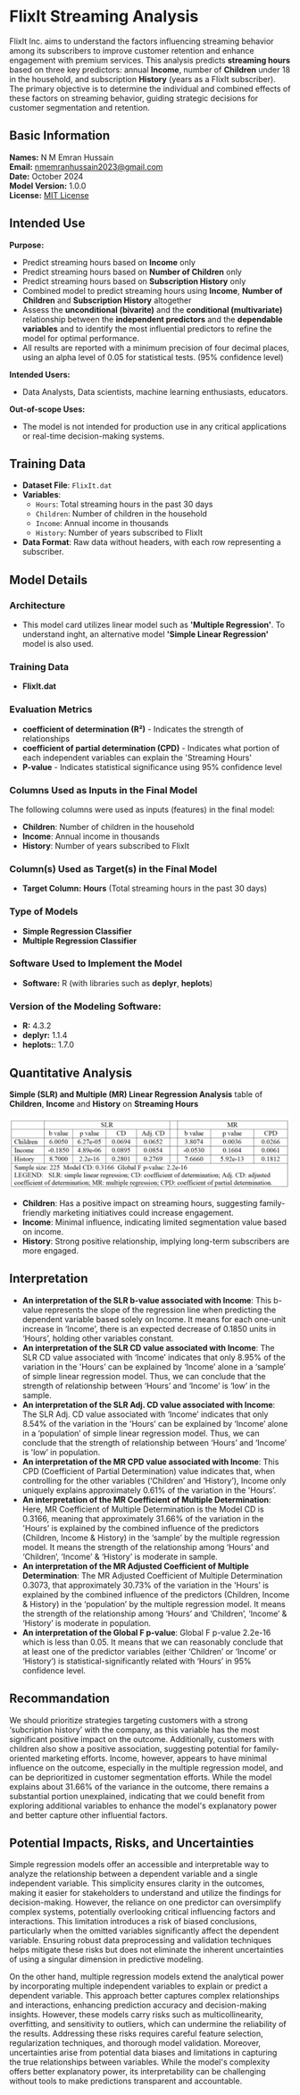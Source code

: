 # FlixIt Streaming Analysis
FlixIt Inc. aims to understand the factors influencing streaming behavior among its subscribers to improve customer retention and enhance engagement with premium services. This analysis predicts **streaming hours** based on three key predictors: annual **Income**, number of **Children** under 18 in the household, and subscription **History** (years as a FlixIt subscriber). The primary objective is to determine the individual and combined effects of these factors on streaming behavior, guiding strategic decisions for customer segmentation and retention.

## Basic Information
**Names:** N M Emran Hussain  
**Email:** nmemranhussain2023@gmail.com  
**Date:** October 2024  
**Model Version:** 1.0.0  
**License:** [MIT License](LICENSE)

## Intended Use
**Purpose:**  
- Predict streaming hours based on **Income** only
- Predict streaming hours based on **Number of Children** only
- Predict streaming hours based on **Subscription History** only
- Combined model to predict streaming hours using **Income**, **Number of Children** and **Subscription History** altogether
- Assess the **unconditional (bivarite)** and the **conditional (multivariate)** relationship between the **independent predictors** and the **dependable variables** and to identify the most influential predictors to refine the model for optimal performance.
- All results are reported with a minimum precision of four decimal places, using an alpha level of 0.05 for statistical tests. (95% confidence level)

**Intended Users:**
- Data Analysts, Data scientists, machine learning enthusiasts, educators.

**Out-of-scope Uses:**
- The model is not intended for production use in any critical applications or real-time decision-making systems.

## Training Data 
- **Dataset File**: `FlixIt.dat`
- **Variables**:
  - `Hours`: Total streaming hours in the past 30 days
  - `Children`: Number of children in the household
  - `Income`: Annual income in thousands
  - `History`: Number of years subscribed to FlixIt
- **Data Format**: Raw data without headers, with each row representing a subscriber.

## Model Details
### Architecture  
- This model card utilizes linear model such as **'Multiple Regression'**. To understand inght, an alternative model **'Simple Linear Regression'** model is also used.  

### Training Data  
- **FlixIt.dat**  

### Evaluation Metrics  
- **coefficient of determination (R²)** - Indicates the strength of relationships
- **coefficient of partial determination (CPD)** - Indicates what portion of each independent variables can explain the 'Streaming Hours'
- **P-value** - Indicates statistical significance using 95% confidence level

### Columns Used as Inputs in the Final Model
The following columns were used as inputs (features) in the final model:
- **Children**: Number of children in the household
- **Income**: Annual income in thousands
- **History**: Number of years subscribed to FlixIt

### Column(s) Used as Target(s) in the Final Model
- **Target Column:** **Hours** (Total streaming hours in the past 30 days)

### Type of Models
* **Simple Regression Classifier**
* **Multiple Regression Classifier**

### Software Used to Implement the Model
- **Software:** R (with libraries such as **deplyr**, **heplots**)

### Version of the Modeling Software: 
- **R:** 4.3.2
- **deplyr:** 1.1.4
- **heplots:**: 1.7.0

## Quantitative Analysis
**Simple (SLR) and Multiple (MR) Linear Regression Analysis** table of **Children**, **Income** and **History** on **Streaming Hours**

  ![Table of key findings](Table.png) 
- **Children**: Has a positive impact on streaming hours, suggesting family-friendly marketing initiatives could increase engagement.
- **Income**: Minimal influence, indicating limited segmentation value based on income.
- **History**: Strong positive relationship, implying long-term subscribers are more engaged.

## Interpretation
- **An interpretation of the SLR b-value associated with Income**: This b-value represents the slope of the regression line when predicting the dependent variable based solely on Income. It means for each one-unit increase in ‘Income’, there is an expected decrease of 0.1850 units in ‘Hours’, holding other variables constant. 
- **An interpretation of the SLR CD value associated with Income**: The SLR CD value associated with ‘Income’ indicates that only 8.95% of the variation in the 'Hours’ can be explained by ‘Income’ alone in a ‘sample’ of simple linear regression model. Thus, we can conclude that the strength of relationship between ‘Hours’ and ‘Income’ is ‘low’ in the sample.
- **An interpretation of the SLR Adj. CD value associated with Income**: The SLR Adj. CD value associated with ‘Income’ indicates that only 8.54% of the variation in the 'Hours’ can be explained by ‘Income’ alone in a ‘population’ of simple linear regression model. Thus, we can conclude that the strength of relationship between ‘Hours’ and ‘Income’ is  'low’ in population.
- **An interpretation of the MR CPD value associated with Income**: This CPD (Coefficient of Partial Determination) value indicates that, when controlling for the other variables (‘Children’ and ‘History’), Income only uniquely explains approximately 0.61% of the variation in the 'Hours’. 
- **An interpretation of the MR Coefficient of Multiple Determination**: Here, MR Coefficient of Multiple Determination is the Model CD is 0.3166, meaning that approximately 31.66% of the variation in the 'Hours’ is explained by the combined influence of the predictors (Children, Income & History) in the ‘sample’ by the multiple regression model. It means the strength of the relationship among ‘Hours’ and ‘Children’, ‘Income’ & ‘History’ is moderate in sample. 
- **An interpretation of the MR Adjusted Coefficient of Multiple Determination**: The MR Adjusted Coefficient of Multiple Determination 0.3073, that approximately 30.73% of the variation in the 'Hours’ is explained by the combined influence of the predictors (Children, Income & History) in the ‘population’ by the multiple regression model. It means the strength of the relationship among ‘Hours’ and ‘Children’, ‘Income’ & ‘History’ is moderate in population.
- **An interpretation of the Global F p-value**: Global F p-value 2.2e-16 which is less than 0.05. It means that we can reasonably conclude that at least one of the predictor variables (either ‘Children’ or ‘Income’ or ‘History’) is statistical-significantly related with ‘Hours’ in 95% confidence level. 

## Recommandation
We should prioritize strategies targeting customers with a strong ‘subcription history’ with the company, as this variable has the most significant positive impact on the outcome. Additionally, customers with children also show a positive association, suggesting potential for family-oriented marketing efforts. Income, however, appears to have minimal influence on the outcome, especially in the multiple regression model, and can be deprioritized in customer segmentation efforts. While the model explains about 31.66% of the variance in the outcome, there remains a substantial portion unexplained, indicating that we could benefit from exploring additional variables to enhance the model's explanatory power and better capture other influential factors. 

## Potential Impacts, Risks, and Uncertainties
Simple regression models offer an accessible and interpretable way to analyze the relationship between a dependent variable and a single independent variable. This simplicity ensures clarity in the outcomes, making it easier for stakeholders to understand and utilize the findings for decision-making. However, the reliance on one predictor can oversimplify complex systems, potentially overlooking critical influencing factors and interactions. This limitation introduces a risk of biased conclusions, particularly when the omitted variables significantly affect the dependent variable. Ensuring robust data preprocessing and validation techniques helps mitigate these risks but does not eliminate the inherent uncertainties of using a singular dimension in predictive modeling.

On the other hand, multiple regression models extend the analytical power by incorporating multiple independent variables to explain or predict a dependent variable. This approach better captures complex relationships and interactions, enhancing prediction accuracy and decision-making insights. However, these models carry risks such as multicollinearity, overfitting, and sensitivity to outliers, which can undermine the reliability of the results. Addressing these risks requires careful feature selection, regularization techniques, and thorough model validation. Moreover, uncertainties arise from potential data biases and limitations in capturing the true relationships between variables. While the model's complexity offers better explanatory power, its interpretability can be challenging without tools to make predictions transparent and accountable.




